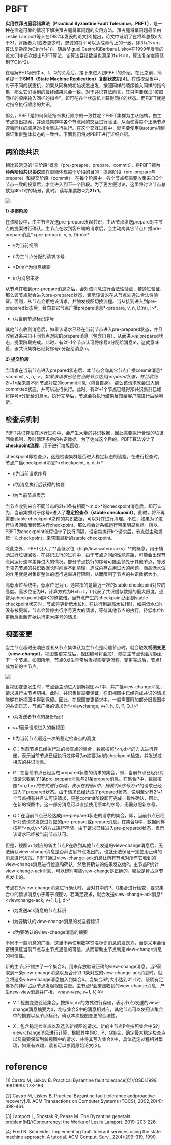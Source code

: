 # PBFT

**实用性拜占庭容错算法（Practical Byzantine Fault Tolerance，PBFT）**，是一种在信道可靠的情况下解决拜占庭将军问题的实用方法。拜占庭将军问题最早由Leslie Lamport等人在1982年发表的论文[3]提出，论文中证明了在将军总数n大于3f，背叛者为f或者更少时，忠诚的将军可以达成命令上的一致，即3f+1<=n，算法复杂度为O(n^(f+1))。随后Miguel Castro和Barbara Liskov在1999年发表的论文[1]中首次提出PBFT算法，该算法容错数量也满足3f+1<=n，算法复杂度降低到了O(n^2)。

在理解BFT场景中n、f、Q的关系后，接下来进入到PBFT的介绍。在此之前，简单提一下**SMR（State Machine Replication）复制状态机**[4]。在该模型当中，对于不同的状态机，如果从同样的初始状态出发，按照同样的顺序输入同样的指令集，那么它们得到的最终结果总会一致。对于共识算法而言，其只需要保证“按照同样的顺序输入同样的指令”，即可在各个状态机上获得同样的状态。而PBFT就是对指令执行顺序的共识。

那么，PBFT是如何保证指令执行顺序的一致性呢？PBFT集群为主从结构，由主节点提出提案，并通过集群中各个节点间的交互进行验证，从而使得每个正确节点遵循同样的顺序对指令集进行执行。在这个交互过程中，就需要使用Quorum机制保证集群整体状态的一致性。下面我们将对PBFT进行详细介绍。

## 两阶段共识

相比较常见的“三阶段“概念（pre-preapre、prepare、commit），将PBFT视为一种**两阶段共识协议**或许更能体现每个阶段的目的：提案阶段（pre-prepare与prepare）和提交阶段（commit）。在每个阶段中，各个节点都需要收集来自Q个节点一致的投票后，才会进入到下一个阶段。为了更方便讨论，这里将讨论节点总数为**3f+1**时的场景，此时，读写集票数Q为**2f+1**。

![](../img/pbft/normal-case.png)

**1) 提案阶段**

在该阶段中，由主节点发送pre-prepare发起共识，由从节点发送prepare对主节点的提案进行确认。主节点在收到客户端的请求后，会主动向其它节点广播pre-prepare消息*<pre-prepare, v, n, D(m)>*

- *v*为当前视图

- *n*为主节点分配的请求序号

- *D(m)*为消息摘要

- *m*为消息本身

从节点在收到pre-prepare消息之后，会对该消息进行合法性验证，若通过验证，那么该节点就会进入pre-prepared状态，表示该请求在从节点处通过合法性验证。否则，从节点会拒绝该请求，并触发视图切换流程。当从接到进入到pre-prepared状态后，会向其它节点广播prepare消息*<prepare, v, n, D(m), i>*，

- *i*为当前节点标识序号

其他节点收到消息后，如果该请求已经在当前节点进入pre-prepared状态，并且收到2f条来自不同节点对应的prepare消息（包含自身），从而进入到prepared状态，提案阶段完成。此时，有2f+1个节点认可将序号n分配给消息m，这就意味着，该共识集群已经将序号n分配给消息m。

**2) 提交阶段**

当请求在当前节点进入prepared状态后，本节点会向其它节点广播commit消息*<commit, v, n, i>*。如果该请求已经在当前节点达到prepared状态，并且收到*2f+1*条来自不同节点对应的commit消息（包含自身)，那么该请求就会进入到committed状态，并可以进行执行。此时，有2f+1个节点已经得知共识集群已经将序号n分配给消息m。执行完毕后，节点会将执行结果反馈给客户端进行后续判断。

## 检查点机制

PBFT共识算法在运行过程中，会产生大量的共识数据，因此需要执行合理的垃圾回收机制，及时清理多余的共识数据。为了达成这个目的，PBFT算法设计了**checkpoint流程**，用于进行垃圾回收。

checkpoint即检查点，这是检查集群是否进入稳定状态的流程。在进行检查时，节点广播checkpoint消息*<checkpoint, n, d, i>*

- *n*为当前请求序号

- *d*为消息执行后获得的摘要

- *i*为当前节点表示

当节点收到来自不同节点的2f+1条有相同*<n,d>*的checkpoint消息后，即可认为，当前集群对于序号n进入了**稳定检查点（stable checkpoint）**。此时，将不再需要stable checkpoint之前的共识数据，可以对其进行清理。不过，如果为了进行垃圾回收而频繁执行checkpoint，那么将会对系统运行带来明显负担。所以，PBFT为checkpoint流程设计了执行间隔，设定每执行k个请求后，节点就主动发起一次checkpoint，来获取最新的stable checkpoint。

除此之外，PBFT引入了**高低水位（high/low watermarks）**的概念，用于辅助进行垃圾回收。在共识进行的过程中，由于节点之间的性能差距，可能会出现节点间运行速率差异过大的情况。部分节点执行的序号可能会领先于其他节点，导致于领先节点的共识数据长时间得不到清理，造成内存占用过大的问题，而高低水位的作用就是对集群整体的运行速率进行限制，从而限制了节点的共识数据大小。

高低水位系统中，低水位记为h，通常指的是最近一次的stable checkpoint对应的高度。高水位记为H，计算方式为H=h+L，L代表了共识缓存数据的最大限度，通常为checkpoint间隔K的整数倍。当节点产生的checkpoint达到到stable checkpoint状态时，节点将更新低水位h。在执行到最高水位H时，如果低水位h没有被更新，节点会暂停执行序号更大的请求，等待其他节点的执行，待低水位h更新后重新开始执行更大序号的请求。

## 视图变更

当主节点超时无响应或者从节点集体认为主节点是问题节点时，就会触发**视图变更（view-change）**。视图变更完成后，视图编号将会加1，随之主节点也会切换到下一个节点。如图所示，节点0发生异常触发视图变更流程，变更完成后，节点1成为新的主节点。

![](../img/pbft/view-change.png)

当视图变更发生时，节点会主动进入到新视图v+1中，并广播view-change消息，请求进行主节点切换。此时，共识集群需要保证，在旧视图中已经完成共识的请求能够在新视图中得到保留。因此，在视图变更请求中，一般需要附加部分旧视图中的共识日志，节点广播的请求为*<viewchange, v+1, h, C, P, Q, i>*

- *i*为发送者节点的身份标识

- *v+1*表示请求进入的新视图

- *h*为当前节点最近一次的稳定检查点的高度

- *C*：当前节点已经执行过的检查点的集合，数据按照*<n,d>*的方式进行存储，表示当前节点已经执行过序号为n摘要为d的checkpoint检查，并发送过相应的共识消息。

- *P*：在当前节点已经达成prepared状态的请求的集合，即，当前节点已经针对该请求收到了1条pre-prepare消息与2f条prepare消息。在集合P中，数据按照*<n,d,v>*的方式进行存储，表示在视图*v*中，摘要为*d*序号为*n*的请求已经进入了prepared状态。由于请求已经达成了prepared状态，说明至少有2f+1个节点拥有并且认可该请求，只差commit阶段即可完成一致性确认，因此，在新的视图中，这一部分消息可以直接使用原本的序号，无需分配新序号。

- *Q*：在当前节点已经达成pre-prepared状态的请求的集合，即，当前节点已经针对该请求发送过对应的pre-prepare或prepare消息。在集合Q中，数据同样按照*<n,d,v>*的方式进行存储。由于请求已经进入pre-prepared状态，表示该请求已经被当前节点认可。

但是，视图v+1对应的新主节点P在收到其他节点发送的view-change消息后，无法确认view-change消息是否拜占庭节点发出的，也就无法保证一定使用正确的消息进行决策。PBFT通过view-change-ack消息让所有节点对所有它收到的view-change消息进行检查和确认，然后将确认的结果发送给P。主节点P统计view-change-ack消息，可以辨别哪些view-change是正确的，哪些是拜占庭节点发出的。

节点在对view-change消息进行确认时，会对其中的P、Q集合进行检查，要求集合中的请求消息小于等于视图v，若满足要求，就会发送view-change-ack消息*<viewchange-ack, v+1, i, j, d>*

- *i*为发送ack消息的节点标识

- *j*为要确认的view-change消息的发送者标识

- *d*为要确认的view-change消息的摘要

不同于一般消息的广播，这里不再使用数字签名标识消息的发送方，而是采用会话密钥保证当前节点与主节点通信的可信，从而帮助主节点判定view-change消息的可信性。

新的主节点P维护了一个集合S，用来存放验证正确的view-change消息。当P获取到一条view-change消息以及合计2f-1条对应的view-change-ack消息时，就会将这条view-change消息加入到集合S。当集合S的大小达到2f+1时，证明有足够多的非拜占庭节点发起视图变更。主节点P会按照收到的view-change消息，产生new-view消息并广播，*<new-view, v+1, V, X>*

- *V*：视图变更验证集合，按照<i,d>的方式进行存储，表示节点i发送的view-change消息摘要为d，均与集合S中的消息相对应，其他节点可以使用该集合中的摘要以及节点标识，确认本次视图变更的合法性。

- *X*：包含稳定检查点以及选入新视图的请求。新的主节点P会按照集合中S的view-change消息进行计算，根据其中的C、P、Q集合，确定最大稳定检查点以及需要保留到新视图中的请求，并将其写入集合X中，具体选定过程相对繁琐，如果有兴趣，读者可以参阅原始论文[2]。

# reference

[1] Castro M, Liskov B. Practical Byzantine fault tolerance[C]//OSDI.1999, 99(1999): 173-186.

[2] Castro M, Liskov B. Practical Byzantine fault tolerance andproactive recovery[J]. ACM Transactions on Computer Systems (TOCS), 2002,20(4): 398-461.

[3] Lamport L, Shostak R, Pease M. The Byzantine generals problem[M]//Concurrency: the Works of Leslie Lamport. 2019: 203-226.

[4] Fred B. Schneider. Implementing fault-tolerant services using the state machine approach: A tutorial. ACM Comput. Surv., 22(4):299–319, 1990.
